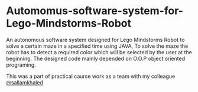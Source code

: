 # Automomus-software-system-for-Lego-Mindstorms-Robot
An autonomous  software system designed for Lego Mindstorms Robot to solve a certain maze in a specified time using JAVA, To solve the maze the robot has to detect a required color which will be selected by the user at the beginning. The designed code mainly depended on O.O.P object oriented programing.

This was a part of practical caurse work as a team with my colleague [@sallamkhaled]( https://github.com/sallamkhaled?fbclid=IwAR1gxYeSiwcJVSaG1WBGklMRYzdNNklMlCGHIxGjGdsgc3fndWO5EIABv80 )
